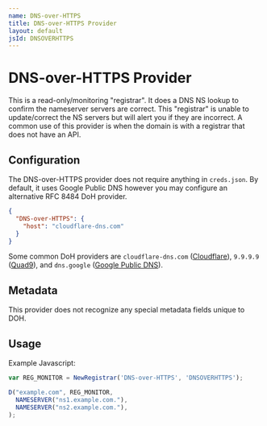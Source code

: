 ```yaml
---
name: DNS-over-HTTPS
title: DNS-over-HTTPS Provider
layout: default
jsId: DNSOVERHTTPS
---
```

# DNS-over-HTTPS Provider

This is a read-only/monitoring "registrar". It does a DNS NS lookup to confirm the nameserver servers are correct. This "registrar" is unable to update/correct the NS servers but will alert you if they are incorrect. A common use of this provider is when the domain is with a registrar that does not have an API.

## Configuration
The DNS-over-HTTPS provider does not require anything in `creds.json`. By default, it uses Google Public DNS however you may configure an alternative RFC 8484 DoH provider.

```json
{
  "DNS-over-HTTPS": {
    "host": "cloudflare-dns.com"
  }
}
```

Some common DoH providers are `cloudflare-dns.com` ([Cloudflare](https://developers.cloudflare.com/1.1.1.1/dns-over-https)), `9.9.9.9` ([Quad9](https://www.quad9.net/about/)), and `dns.google` ([Google Public DNS](https://developers.google.com/speed/public-dns/docs/doh)).

## Metadata
This provider does not recognize any special metadata fields unique to DOH.

## Usage
Example Javascript:

```js
var REG_MONITOR = NewRegistrar('DNS-over-HTTPS', 'DNSOVERHTTPS');

D("example.com", REG_MONITOR,
  NAMESERVER("ns1.example.com."),
  NAMESERVER("ns2.example.com."),
);
```

